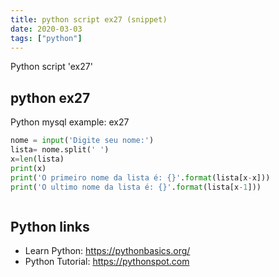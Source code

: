 ```yaml
---
title: python script ex27 (snippet)
date: 2020-03-03
tags: ["python"]
---
```

Python script 'ex27'


## python ex27

Python mysql example: ex27

```python
nome = input('Digite seu nome:')
lista= nome.split(' ')
x=len(lista)
print(x)
print('O primeiro nome da lista é: {}'.format(lista[x-x]))
print('O ultimo nome da lista é: {}'.format(lista[x-1]))



```

## Python links

- Learn Python: https://pythonbasics.org/
- Python Tutorial: https://pythonspot.com
